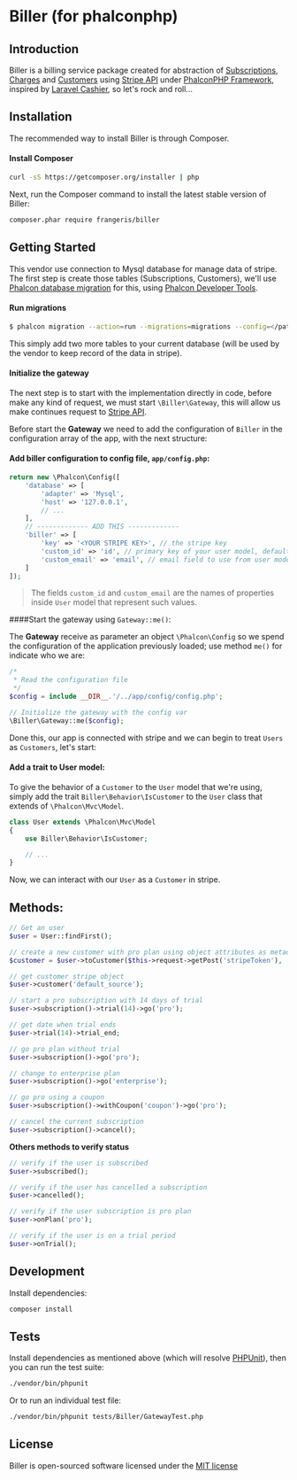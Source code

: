# Biller (for phalconphp)

## Introduction
Biller is a billing service package created for abstraction of [Subscriptions](hhttps://stripe.com/docs/api#subscriptions), [Charges](https://stripe.com/docs/api#intro) and [Customers](https://stripe.com/docs/api#customers) using [Stripe API](https://stripe.com/docs/api#intro) under [PhalconPHP Framework](https://phalconphp.com), inspired by [Laravel Cashier](https://github.com/laravel/cashier), so let's rock and roll...

## Installation
The recommended way to install Biller is through Composer.

#### Install Composer

```sh
curl -sS https://getcomposer.org/installer | php
```

Next, run the Composer command to install the latest stable version of Biller:

```sh
composer.phar require frangeris/biller
```

## Getting Started
This vendor use connection to Mysql database for manage data of stripe. The first step is create those tables (Subscriptions, Customers), we'll use [Phalcon database migration](https://docs.phalconphp.com/en/latest/reference/migrations.html) for this, using [Phalcon Developer Tools](https://docs.phalconphp.com/en/latest/reference/tools.html).

#### Run migrations
```sh
$ phalcon migration --action=run --migrations=migrations --config=</path/to/config.php>
```

This simply add two more tables to your current database (will be used by the vendor to keep record of the data in stripe).


#### Initialize the gateway

The next step is to start with the implementation directly in code, before make any kind of request, we must start `\Biller\Gateway`, this will allow us make continues request to [Stripe API](https://stripe.com/docs/api#intro).

Before start the **Gateway** we need to add the configuration of `Biller` in the configuration array of the app, with the next structure:

#### Add biller configuration to config file, `app/config.php`:

```php
return new \Phalcon\Config([
    'database' => [
        'adapter' => 'Mysql',
        'host' => '127.0.0.1',
		// ...
    ],
    // ------------- ADD THIS -------------
    'biller' => [
    	'key' => '<YOUR STRIPE KEY>', // the stripe key
    	'custom_id' => 'id', // primary key of your user model, default 'id'
    	'custom_email' => 'email', // email field to use from user model for customers, default 'email'
    ]
]);
```

> The fields `custom_id` and `custom_email` are the names of properties inside `User` model that represent such values.

####Start the gateway using `Gateway::me()`:

The **Gateway** receive as parameter an object `\Phalcon\Config` so we spend the configuration of the application previously loaded; use method `me()` for indicate who we are:


```php
/*
 * Read the configuration file
 */
$config = include __DIR__.'/../app/config/config.php';

// Initialize the gateway with the config var
\Biller\Gateway::me($config);
```

Done this, our app is connected with stripe and we can begin to treat `Users` as `Customers`, let's start:

#### Add a trait to User model:

To give the behavior of a `Customer` to the `User` model that we're using, simply add the trait  `Biller\Behavior\IsCustomer` to the `User` class that extends of `\Phalcon\Mvc\Model`.


```php
class User extends \Phalcon\Mvc\Model
{
    use Biller\Behavior\IsCustomer;

    // ...
}
```

Now, we can interact with our `User` as a `Customer` in stripe.

## Methods:

```php
// Get an user
$user = User::findFirst();

// create a new customer with pro plan using object attributes as metadata in stripe
$customer = $user->toCustomer($this->request->getPost('stripeToken'), 'pro', ['name', 'age', 'phone']);

// get customer stripe object
$user->customer('default_source');

// start a pro subscription with 14 days of trial
$user->subscription()->trial(14)->go('pro');

// get date when trial ends
$user->trial(14)->trial_end;

// go pro plan without trial
$user->subscription()->go('pro');

// change to enterprise plan
$user->subscription()->go('enterprise');

// go pro using a coupon
$user->subscription()->withCoupon('coupon')->go('pro');

// cancel the current subscription
$user->subscription()->cancel();
```

**Others methods to verify status**

```php
// verify if the user is subscribed
$user->subscribed();

// verify if the user has cancelled a subscription
$user->cancelled();

// verify if the user subscription is pro plan
$user->onPlan('pro');

// verify if the user is on a trial period
$user->onTrial();

```

## Development

Install dependencies:

``` bash
composer install
```

## Tests

Install dependencies as mentioned above (which will resolve [PHPUnit](http://packagist.org/packages/phpunit/phpunit)), then you can run the test suite:

```bash
./vendor/bin/phpunit
```

Or to run an individual test file:

```bash
./vendor/bin/phpunit tests/Biller/GatewayTest.php
```

## License
Biller is open-sourced software licensed under the [MIT license](http://opensource.org/licenses/MIT)